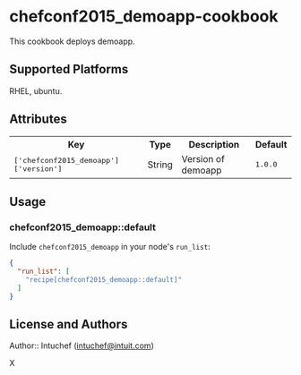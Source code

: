 # chefconf2015_demoapp-cookbook

This cookbook deploys demoapp.

## Supported Platforms

RHEL, ubuntu.

## Attributes

<table>
  <tr>
    <th>Key</th>
    <th>Type</th>
    <th>Description</th>
    <th>Default</th>
  </tr>
  <tr>
    <td><tt>['chefconf2015_demoapp']['version']</tt></td>
    <td>String</td>
    <td>Version of demoapp</td>
    <td><tt>1.0.0</tt></td>
  </tr> 
</table> 
 
## Usage 

### chefconf2015_demoapp::default

Include `chefconf2015_demoapp` in your node's `run_list`:

```json
{
  "run_list": [
    "recipe[chefconf2015_demoapp::default]"
  ]
}
``` 

## License and Authors

Author:: Intuchef (intuchef@intuit.com)


X
